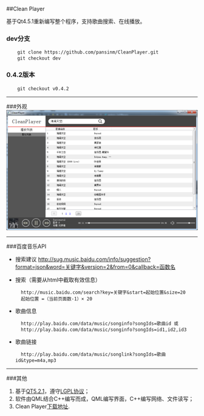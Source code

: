 ##Clean Player


基于Qt4.5.1重新编写整个程序，支持歌曲搜索、在线播放。

### dev分支

        git clone https://github.com/pansinm/CleanPlayer.git
        git checkout dev

### 0.4.2版本

        git checkout v0.4.2

***
###外观
![](./doc/image/appearence.png)

***
###百度音乐API
+ 搜索建议
        http://sug.music.baidu.com/info/suggestion?format=json&word=关键字&version=2&from=0&callback=函数名
+ 搜索（需要从html中截取有效信息）
    
        http://music.baidu.com/search?key=关键字&start=起始位置&size=20
        起始位置 =（当前页面数-1）× 20
+ 歌曲信息

        http://play.baidu.com/data/music/songinfo?songIds=歌曲id 或
        http://play.baidu.com/data/music/songinfo?songIds=id1,id2,id3
+ 歌曲链接

        http://play.baidu.com/data/music/songlink?songIds=歌曲id&type=m4a,mp3
***


###其他
1. 基于[QT5.2.1](http://qt-project.org/downloads)，遵守[LGPL协议](http://www.gnu.org/licenses/lgpl.html)；
2. 软件由QML结合C++编写而成，QML编写界面，C++编写网络、文件读写；
3. Clean Player[下载地址](http://pan.baidu.com/s/1bns3lld).
